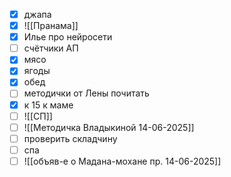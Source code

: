 - [x] джапа
- [x] ![[Пранама]]
- [x] Илье про нейросети
- [ ] счётчики АП
- [x] мясо
- [x] ягоды
- [x] обед
- [ ] методички от Лены почитать
- [x] к 15 к маме
- [ ] ![[СП]]
- [ ] ![[Методичка Владыкиной 14-06-2025]]
- [ ] проверить складчину 
- [ ] спа
- [ ] ![[объяв-е о Мадана-мохане пр. 14-06-2025]]

